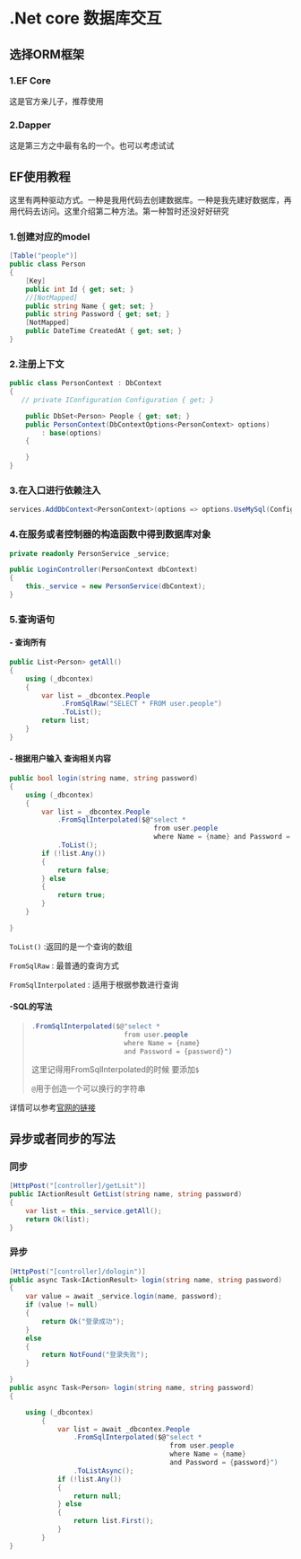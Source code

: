 # .Net core 数据库交互

## 选择ORM框架

### 1.EF Core

这是官方亲儿子，推荐使用

### 2.Dapper

这是第三方之中最有名的一个。也可以考虑试试

## EF使用教程

这里有两种驱动方式。一种是我用代码去创建数据库。一种是我先建好数据库，再用代码去访问。这里介绍第二种方法。第一种暂时还没好好研究

### 1.创建对应的model

```c#
[Table("people")]
public class Person
{
    [Key]
    public int Id { get; set; }
    //[NotMapped]
    public string Name { get; set; }
    public string Password { get; set; }
    [NotMapped]
    public DateTime CreatedAt { get; set; }
}
```



### 2.注册上下文

```c#
public class PersonContext : DbContext
{
   // private IConfiguration Configuration { get; }

    public DbSet<Person> People { get; set; }
    public PersonContext(DbContextOptions<PersonContext> options)
        : base(options)
    {

    }
}
```



### 3.在入口进行依赖注入

```c#
services.AddDbContext<PersonContext>(options => options.UseMySql(Configuration.GetConnectionString("MySQL"), MySqlServerVersion.LatestSupportedServerVersion));
```

### 4.在服务或者控制器的构造函数中得到数据库对象

```c#
private readonly PersonService _service;

public LoginController(PersonContext dbContext)
{
    this._service = new PersonService(dbContext);
}
```



### 5.查询语句

#### - 查询所有

```c#
public List<Person> getAll()
{
    using (_dbcontex)
    {
        var list = _dbcontex.People
             .FromSqlRaw("SELECT * FROM user.people")
             .ToList();
        return list;
    }
}
```

#### - 根据用户输入 查询相关内容

```c#
public bool login(string name, string password)
{
    using (_dbcontex)
    {
        var list = _dbcontex.People
            .FromSqlInterpolated($@"select * 
                                    from user.people 
                                    where Name = {name} and Password = {password}")
            .ToList();
        if (!list.Any())
        {
            return false;
        } else
        {
            return true;
        }
    }

}
```

`ToList()` :返回的是一个查询的数组

`FromSqlRaw` : 最普通的查询方式

`FromSqlInterpolated` : 适用于根据参数进行查询

#### -SQL的写法

>```c#
>.FromSqlInterpolated($@"select * 
>                        from user.people 
>                        where Name = {name} 
>                        and Password = {password}")
>```
>
>这里记得用FromSqlInterpolated的时候 要添加`$`
>
>`@`用于创造一个可以换行的字符串

详情可以参考[官网的链接](**https://docs.microsoft.com/zh-cn/ef/core/querying/raw-sql**)

## 异步或者同步的写法

### 同步

```c#
[HttpPost("[controller]/getLsit")]
public IActionResult GetList(string name, string password)
{
    var list = this._service.getAll();
    return Ok(list);
}
```

### 异步

```c#
[HttpPost("[controller]/dologin")]
public async Task<IActionResult> login(string name, string password)
{
    var value = await _service.login(name, password);
    if (value != null)
    {
        return Ok("登录成功");
    } 
    else
    {
        return NotFound("登录失败");
    }

}
public async Task<Person> login(string name, string password)
{

    using (_dbcontex)
        {
            var list = await _dbcontex.People
                .FromSqlInterpolated($@"select * 
                                        from user.people 
                                        where Name = {name} 
                                        and Password = {password}")
                .ToListAsync();
            if (!list.Any())
            {
                return null;
            } else
            {
                return list.First();
            }
        }
}



```

